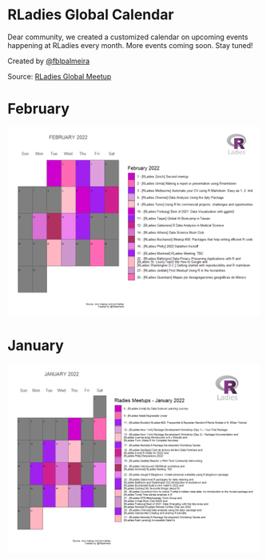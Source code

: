 # RLadies Global Calendar

Dear community, we created a customized calendar on upcoming events happening at RLadies every month. More events coming soon. Stay tuned!

Created by [@fblpalmeira](https://twitter.com/fblpalmeira)

Source: [RLadies Global Meetup](https://www.meetup.com/pro/rladies)

# February
<img src="rladies_calendar_feb2022_v1.png">

# January
<img src="rladies_calendar_jan2022_v3.png">
